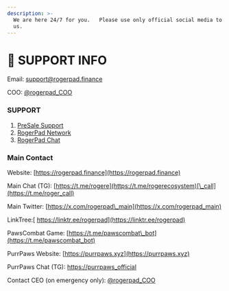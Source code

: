 ```yaml
---
description: >-
  We are here 24/7 for you.   Please use only official social media to contact
  us.
---
```


# 🛂 SUPPORT INFO

Email:  [support@rogerpad.finance](mailto:support@rogerpad.finance)

COO:  [@rogerpad](https://t.me/rogerpad)[\_COO](https://t.me/rogerpad_coo)

### SUPPORT

1. [PreSale Support](https://t.me/presale_support)
2. [RogerPad Network](https://rogerpad_network)
3. [RogerPad Chat](https://t.me/roger_call)

### Main Contact

Website: [https://rogerpad.finance](https://rogerpad.finance)

Main Chat (TG): [https://t.me/rogere](https://t.me/rogerecosystem)[\_call](https://t.me/roger_call)

Main Twitter: [https://x.com/rogerpad\_main](https://x.com/rogerpad_main)

LinkTree:[ https://linktr.ee/rogerpad](https://linktr.ee/rogerpad)

PawsCombat Game: [https://t.me/pawscombat\_bot](https://t.me/pawscombat_bot)

PurrPaws Website: [https://purrpaws.xyz](https://purrpaws.xyz)

PurrPaws Chat (TG): [https://purrpaws\_official](https://purrpaws_official)

Contact CEO (on emergency only): [@rogerpad\_COO](https://t.me/rogerpad_coo)
